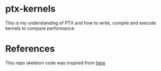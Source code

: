 # ptx-kernels
This is my understanding of PTX and how to write, compile and execute kernels to compare performance.


# References
This repo skeleton code was inspired from [here](https://github.com/unixpickle/learn-ptx)